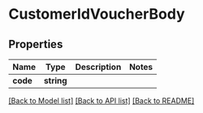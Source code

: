 # CustomerIdVoucherBody

## Properties
Name | Type | Description | Notes
------------ | ------------- | ------------- | -------------
**code** | **string** |  | 

[[Back to Model list]](../../README.md#documentation-for-models) [[Back to API list]](../../README.md#documentation-for-api-endpoints) [[Back to README]](../../README.md)

